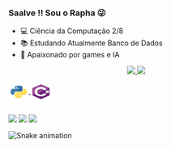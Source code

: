 ### Saalve !! Sou o Rapha 😜

- 💻 Ciência da Computação 2/8
- 📚 Estudando Atualmente Banco de Dados
- 🤖 Apaixonado por games e IA

<div align="center">
  <a href="https://github.com/RaphaelDanil">
  <img height="150em" src="https://github-readme-stats.vercel.app/api?username=RaphaelDanil&show_icons=true&theme=dark&include_all_commits=true&count_private=true"/>
  <img height="150em" src="https://github-readme-stats.vercel.app/api/top-langs/?username=RaphaelDanil&layout=compact&theme=dark"/>
</div>
<div style="display: inline_block"><br>
  <img align="center" alt="Rapha-Python" height="30" width="40" src="https://raw.githubusercontent.com/devicons/devicon/master/icons/python/python-original.svg">
  <img align="center" alt="Rapha-Csharp" height="30" width="40" src="https://raw.githubusercontent.com/devicons/devicon/master/icons/csharp/csharp-original.svg">
</div>
  
  ##
 
<div> 
  <a href="https://instagram.com/rapha.danil" target="_blank"><img src="https://img.shields.io/badge/-Instagram-%23E4405F?style=for-the-badge&logo=instagram&logoColor=white" target="_blank"></a>
  <a href = "mailto:raphaeledanilp@gmail.com"><img src="https://img.shields.io/badge/-Gmail-%23333?style=for-the-badge&logo=gmail&logoColor=white" target="_blank"></a>
  <a href="https://www.linkedin.com/in/raphael-danil-422889106" target="_blank"><img src="https://img.shields.io/badge/-LinkedIn-%230077B5?style=for-the-badge&logo=linkedin&logoColor=white" target="_blank"></a> 
 
  ![Snake animation](https://github.com/raphaeldanil/raphaeldanil/blob/output/github-contribution-grid-snake.svg)
 
</div>
